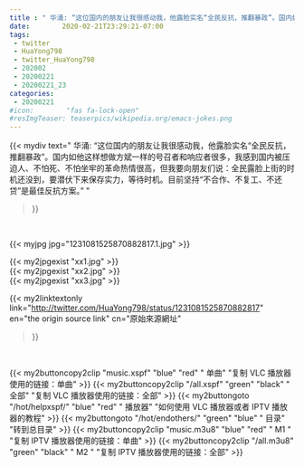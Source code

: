 ```yaml
---
title : " 华涌: “这位国内的朋友让我很感动我，他露脸实名“全民反抗，推翻暴政”。国内如他这样想做方斌一样的号召者和响应者很多，我感到国内被压迫人、不怕死、不怕坐牢的革命热情很高，但我要向朋友们说：全民露脸上街的时机还没到，要潜伏下来保存实力，等待时机。目前坚持“不合作、不复工、不还贷”是最佳反抗方案。”  "
date:        2020-02-21T23:29:21-07:00
tags:
 - twitter
 - HuaYong798
 - twitter_HuaYong798
 - 202002
 - 20200221
 - 20200221_23
categories:
 - 20200221
#icon:        "fas fa-lock-open"
#resImgTeaser: teaserpics/wikipedia.org/emacs-jokes.png
---
```


{{< mydiv text=" 华涌: “这位国内的朋友让我很感动我，他露脸实名“全民反抗，推翻暴政”。国内如他这样想做方斌一样的号召者和响应者很多，我感到国内被压迫人、不怕死、不怕坐牢的革命热情很高，但我要向朋友们说：全民露脸上街的时机还没到，要潜伏下来保存实力，等待时机。目前坚持“不合作、不复工、不还贷”是最佳反抗方案。”  "
>}}
<br>


 {{< myjpg jpg="1231081525870882817.1.jpg" >}}<br> 

{{< my2jpgexist "xx1.jpg" >}}<br>
{{< my2jpgexist "xx2.jpg" >}}<br>
{{< my2jpgexist "xx3.jpg" >}}<br>


{{< my2linktextonly link="http://twitter.com/HuaYong798/status/1231081525870882817"
en="the origin source link" cn="原始來源網址"
>}}


<br>

{{< my2buttoncopy2clip "music.xspf"        "blue"   "red"    " 单曲"  "复制 VLC 播放器使用的链接：单曲" >}} {{< my2buttoncopy2clip "/all.xspf"         "green"  "black"  " 全部"  "复制 VLC 播放器使用的链接：全部" >}} {{< my2buttongoto      "/hot/helpxspf/"    "blue"   "red"    " 播放器" "如何使用 VLC 播放器或者 IPTV 播放器的教程" >}} {{< my2buttongoto      "/hot/endothers/"   "green"  "blue"   " 目录"   "转到总目录" >}} {{< my2buttoncopy2clip "music.m3u8"        "blue"   "red"    " M1 "    "复制 IPTV 播放器使用的链接：单曲" >}} {{< my2buttoncopy2clip "/all.m3u8"         "green"  "black"  " M2 "    "复制 IPTV 播放器使用的链接：全部" >}} 
